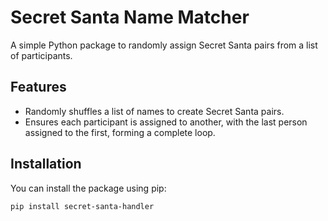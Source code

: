 # Secret Santa Name Matcher

A simple Python package to randomly assign Secret Santa pairs from a list of participants.

## Features

- Randomly shuffles a list of names to create Secret Santa pairs.
- Ensures each participant is assigned to another, with the last person assigned to the first, forming a complete loop.

## Installation

You can install the package using pip:

```bash
pip install secret-santa-handler
